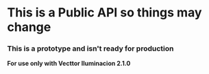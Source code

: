 # This is a Public API so things may change
### This is a prototype and isn't ready for production
**For use only with Vecttor Iluminacion 2.1.0**